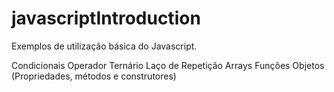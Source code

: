 # javascriptIntroduction
Exemplos de utilização básica do Javascript.

Condicionais
Operador Ternário
Laço de Repetição
Arrays
Funções
Objetos (Propriedades, métodos e construtores)
